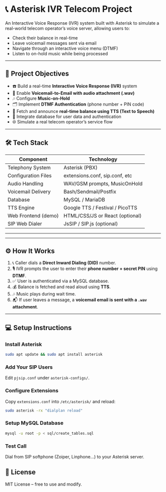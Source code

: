 # 📞 Asterisk IVR Telecom Project

An Interactive Voice Response (IVR) system built with Asterisk to simulate a real-world telecom operator’s voice server, allowing users to:

- Check their balance in real-time
- Leave voicemail messages sent via email
- Navigate through an interactive voice menu (DTMF)
- Listen to on-hold music while being processed

---

## 🎯 Project Objectives

- ☎️ Build a real-time **Interactive Voice Response (IVR)** system
- 📩 Enable **Voicemail-to-Email with audio attachment (.wav)**
- 🎶 Configure **Music-on-Hold**
- 🗂️ Implement **DTMF Authentication** (phone number + PIN code)
- 💸 Fetch and announce **real-time balance using TTS (Text to Speech)**
- 🔐 Integrate database for user data and authentication
- 🌐 Simulate a real telecom operator’s service flow

---

## 🛠️ Tech Stack

| Component           | Technology                      |
| ------------------- | ------------------------------- |
| Telephony System    | Asterisk (PBX)                  |
| Configuration Files | extensions.conf, sip.conf, etc  |
| Audio Handling      | WAV/GSM prompts, MusicOnHold    |
| Voicemail Delivery  | Bash/Sendmail/Postfix           |
| Database            | MySQL / MariaDB                 |
| TTS Engine          | Google TTS / Festival / PicoTTS |
| Web Frontend (demo) | HTML/CSS/JS or React (optional) |
| SIP Web Dialer      | JsSIP / SIP.js (optional)       |

---

---

## ⚙️ How It Works

1. 📞 Caller dials a **Direct Inward Dialing (DID)** number.
2. 🎙 IVR prompts the user to enter their **phone number + secret PIN** using **DTMF**.
3. ✅ User is authenticated via a MySQL database.
4. 💰 Balance is fetched and read aloud using **TTS**.
5. 🎶 Music plays during wait time.
6. 📬 If user leaves a message, a **voicemail email is sent with a `.wav` attachment**.

---

## 💻 Setup Instructions

### Install Asterisk

```bash
sudo apt update && sudo apt install asterisk
```

### Add Your SIP Users

Edit `pjsip.conf` under `asterisk-configs/`.

### Configure Extensions

Copy `extensions.conf` into `/etc/asterisk/` and reload:

```bash
sudo asterisk -rx "dialplan reload"
```

### Setup MySQL Database

```bash
mysql -u root -p < sql/create_tables.sql
```

### Test Call

Dial from SIP softphone (Zoiper, Linphone...) to your Asterisk server.

## 📂 License

MIT License – free to use and modify.
